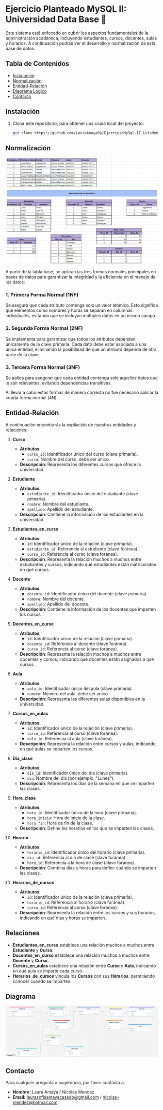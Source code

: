 <h1> Ejercicio Planteado MySQL II: Universidad Data Base 📝</h1>

Este sistema está enfocado en cubrir los aspectos fundamentales de la administración académica, incluyendo estudiantes, cursos, docentes, aulas y horarios. A continuación podrás ver el desarrollo y normalización de esta base de datos:

## Tabla de Contenidos
- [Instalación](#instalación)
- [Normalización](#normalización)
- [Entidad-Relación](#entidad-relación)
- [Diagrama Lógico](#diagrama)
- [Contacto](#contacto)

## Instalación
1. Clona este repositorio, para obtener una copia local del proyecto:
   ```bash
   git clone https://github.com/LauraAmaya08/EjercicioMySql-II_LuisMendezLauraAmaya
   ```
   
## Normalización
<img src="images/image (4).webp" alt="Diagrama de relación de entidad" width="auto" />

A partir de la tabla base, se aplican las tres formas normales principales en bases de datos para garantizar la integridad y la eficiencia en el manejo de los datos:

### 1. Primera Forma Normal (1NF)
Se asegura que cada atributo contenga solo un valor atómico. Esto significa que elementos como nombres y horas se separan en columnas individuales, evitando que se incluyan múltiples datos en un mismo campo.

### 2. Segunda Forma Normal (2NF)
Se implementa para garantizar que todos los atributos dependan únicamente de la clave primaria. Cada dato debe estar asociado a una única entidad, eliminando la posibilidad de que un atributo dependa de otra parte de la clave.

### 3. Tercera Forma Normal (3NF)
Se aplica para asegurar que cada entidad contenga solo aquellos datos que le son relevantes, evitando dependencias transitivas. 

Al llevar a cabo estas formas de manera correcta no fue necesario aplicar la cuarta forma normal (4N)


## Entidad-Relación

A continuación encontrarás la expliación de nuestras entidades y relaciones:

1. **Curso**
   - **Atributos**:
     - `curso_id`: Identificador único del curso (clave primaria).
     - `curso`: Nombre del curso, debe ser único.
   - **Descripción**: Representa los diferentes cursos que ofrece la universidad.

2. **Estudiante**
   - **Atributos**:
     - `estudiante_id`: Identificador único del estudiante (clave primaria).
     - `nombre`: Nombre del estudiante.
     - `apellido`: Apellido del estudiante.
   - **Descripción**: Contiene la información de los estudiantes en la universidad.

3. **Estudiantes_en_curso**
   - **Atributos**:
     - `id`: Identificador único de la relación (clave primaria).
     - `estudiante_id`: Referencia al estudiante (clave foránea).
     - `curso_id`: Referencia al curso (clave foránea).
   - **Descripción**: Representa la relación muchos a muchos entre estudiantes y cursos, indicando qué estudiantes están matriculados en qué cursos.

4. **Docente**
   - **Atributos**:
     - `docente_id`: Identificador único del docente (clave primaria).
     - `nombre`: Nombre del docente.
     - `apellido`: Apellido del docente.
   - **Descripción**: Contiene la información de los docentes que imparten los cursos.

5. **Docentes_en_curso**
   - **Atributos**:
     - `id`: Identificador único de la relación (clave primaria).
     - `docente_id`: Referencia al docente (clave foránea).
     - `curso_id`: Referencia al curso (clave foránea).
   - **Descripción**: Representa la relación muchos a muchos entre docentes y cursos, indicando qué docentes están asignados a qué cursos.

6. **Aula**
   - **Atributos**:
     - `aula_id`: Identificador único del aula (clave primaria).
     - `numero`: Número del aula, debe ser único.
   - **Descripción**: Representa las diferentes aulas disponibles en la universidad.

7. **Cursos_en_aulas**
   - **Atributos**:
     - `id`: Identificador único de la relación (clave primaria).
     - `curso_id`: Referencia al curso (clave foránea).
     - `aula_id`: Referencia al aula (clave foránea).
   - **Descripción**: Representa la relación entre cursos y aulas, indicando en qué aulas se imparten los cursos.

8. **Dia_clase**
   - **Atributos**:
     - `dia_id`: Identificador único del día (clave primaria).
     - `dia`: Nombre del día (por ejemplo, "Lunes").
   - **Descripción**: Representa los días de la semana en que se imparten las clases.

9. **Hora_clase**
   - **Atributos**:
     - `hora_id`: Identificador único de la hora (clave primaria).
     - `hora_inicio`: Hora de inicio de la clase.
     - `hora_fin`: Hora de fin de la clase.
   - **Descripción**: Define los horarios en los que se imparten las clases.

10. **Horario**
    - **Atributos**:
      - `horario_id`: Identificador único del horario (clave primaria).
      - `dia_id`: Referencia al día de clase (clave foránea).
      - `hora_id`: Referencia a la hora de clase (clave foránea).
    - **Descripción**: Combina días y horas para definir cuándo se imparten las clases.

11. **Horarios_de_cursos**
    - **Atributos**:
      - `id`: Identificador único de la relación (clave primaria).
      - `horario_id`: Referencia al horario (clave foránea).
      - `curso_id`: Referencia al curso (clave foránea).
    - **Descripción**: Representa la relación entre los cursos y sus horarios, indicando en qué días y horas se imparten.

## Relaciones

- **Estudiantes_en_curso** establece una relación muchos a muchos entre **Estudiante** y **Curso**.
- **Docentes_en_curso** establece una relación muchos a muchos entre **Docente** y **Curso**.
- **Cursos_en_aulas** establece una relación entre **Curso** y **Aula**, indicando en qué aula se imparte cada curso.
- **Horarios_de_cursos** vincula los **Cursos** con sus **Horarios**, permitiendo conocer cuándo se imparten.


## Diagrama
<img src="images/drawSQL-image-export-2024-10-02 (3).png" alt="Diagrama de relación de entidad" width="auto" />
     
## Contacto
Para cualquier pregunta o sugerencia, por favor contacta a:
- **Nombre:** Laura Amaya / Nicolas Mendez
- **Email:** laurasofiaamayacasado@gmail.com / nicolas-mendez@hotmail.com
